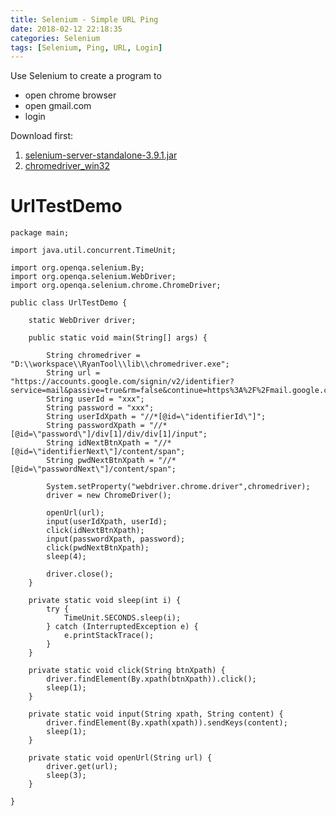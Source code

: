 ```yaml
---
title: Selenium - Simple URL Ping
date: 2018-02-12 22:18:35
categories: Selenium
tags: [Selenium, Ping, URL, Login]
---
```


Use Selenium to create a program to
- open chrome browser
- open gmail.com
- login

<!--more-->

Download first:
1. [selenium-server-standalone-3.9.1.jar](http://www.seleniumhq.org/download/)
2. [chromedriver_win32](https://chromedriver.storage.googleapis.com/index.html?path=2.35/)

# UrlTestDemo
```
package main;

import java.util.concurrent.TimeUnit;

import org.openqa.selenium.By;
import org.openqa.selenium.WebDriver;
import org.openqa.selenium.chrome.ChromeDriver;

public class UrlTestDemo {

	static WebDriver driver;
	
	public static void main(String[] args) {
		
		String chromedriver = "D:\\workspace\\RyanTool\\lib\\chromedriver.exe";
		String url = "https://accounts.google.com/signin/v2/identifier?service=mail&passive=true&rm=false&continue=https%3A%2F%2Fmail.google.com%2Fmail%2F&ss=1&scc=1&ltmpl=default&ltmplcache=2&emr=1&osid=1&flowName=GlifWebSignIn&flowEntry=ServiceLogin";
		String userId = "xxx";
		String password = "xxx";
		String userIdXpath = "//*[@id=\"identifierId\"]";
		String passwordXpath = "//*[@id=\"password\"]/div[1]/div/div[1]/input";
		String idNextBtnXpath = "//*[@id=\"identifierNext\"]/content/span";
		String pwdNextBtnXpath = "//*[@id=\"passwordNext\"]/content/span";
		
		System.setProperty("webdriver.chrome.driver",chromedriver);
		driver = new ChromeDriver();

		openUrl(url);
		input(userIdXpath, userId);
		click(idNextBtnXpath);
		input(passwordXpath, password);
		click(pwdNextBtnXpath);
		sleep(4);
		
		driver.close();
	}

	private static void sleep(int i) {
		try {
			TimeUnit.SECONDS.sleep(i);
		} catch (InterruptedException e) {
			e.printStackTrace();
		}
	}

	private static void click(String btnXpath) {
		driver.findElement(By.xpath(btnXpath)).click();
		sleep(1);
	}

	private static void input(String xpath, String content) {
		driver.findElement(By.xpath(xpath)).sendKeys(content);
		sleep(1);
	}

	private static void openUrl(String url) {
		driver.get(url);
		sleep(3);
	}

}
```